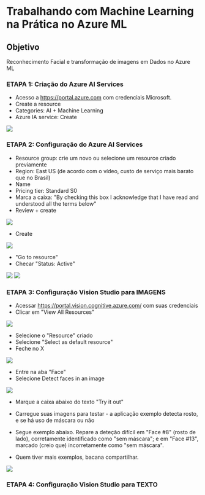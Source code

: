 # Trabalhando com Machine Learning na Prática no Azure ML

## Objetivo
Reconhecimento Facial e transformação de imagens em Dados no Azure ML


### ETAPA 1: Criação do Azure AI Services
- Acesso a https://portal.azure.com com credenciais Microsoft.
- Create a resource
- Categories: AI + Machine Learning
- Azure IA service: Create

![](https://github.com/rafalealsilva/DIO-Microsoft-Azure-AI-Fundamentals/blob/90eced3abf19e76c2f675bcb63a0cfda6f7a3ba6/lab_02%20image%20face%20ocr/misc/01.jpg)


### ETAPA 2: Configuração do Azure AI Services

- Resource group: crie um novo ou selecione um resource criado previamente
- Region: East US (de acordo com o vídeo, custo de serviço mais barato que no Brasil)
- Name
- Pricing tier: Standard S0
- Marca a caixa: "By checking this box I acknowledge that I have read and understood all the terms below"
- Review + create

![](https://github.com/rafalealsilva/DIO-Microsoft-Azure-AI-Fundamentals/blob/c0946fc8030935d8ff07326c612975c0eac59334/lab_02%20image%20face%20ocr/misc/02.jpg)

- Create

![](https://github.com/rafalealsilva/DIO-Microsoft-Azure-AI-Fundamentals/blob/f0370e8c32c14dda6f2d4fe7378c734c424149ee/lab_02%20image%20face%20ocr/misc/02_1.jpg)

- "Go to resource"
- Checar "Status: Active"

![](https://github.com/rafalealsilva/DIO-Microsoft-Azure-AI-Fundamentals/blob/72009eb0470b17d84a8449bd0aad41283a3340d0/lab_02%20image%20face%20ocr/misc/02_2.jpg)
![](https://github.com/rafalealsilva/DIO-Microsoft-Azure-AI-Fundamentals/blob/72009eb0470b17d84a8449bd0aad41283a3340d0/lab_02%20image%20face%20ocr/misc/02_3.jpg)


### ETAPA 3: Configuração Vision Studio para IMAGENS

- Acessar https://portal.vision.cognitive.azure.com/ com suas credenciais
- Clicar em "View All Resources"

![](https://github.com/rafalealsilva/DIO-Microsoft-Azure-AI-Fundamentals/blob/e2963916dab99ac61058dea43b3181c0bdca56a0/lab_02%20image%20face%20ocr/misc/03.jpg)

- Selecione o "Resource" criado
- Selecione "Select as default resource"
- Feche no X

![](https://github.com/rafalealsilva/DIO-Microsoft-Azure-AI-Fundamentals/blob/e2963916dab99ac61058dea43b3181c0bdca56a0/lab_02%20image%20face%20ocr/misc/03_2.jpg)

- Entre na aba "Face"
- Selecione Detect faces in an image

![](https://github.com/rafalealsilva/DIO-Microsoft-Azure-AI-Fundamentals/blob/e2963916dab99ac61058dea43b3181c0bdca56a0/lab_02%20image%20face%20ocr/misc/03_3.jpg)

- Marque a caixa abaixo do texto "Try it out"
- Carregue suas imagens para testar - a aplicação exemplo detecta rosto, e se há uso de máscara ou não

- Segue exemplo abaixo. Repare a deteção difícil em "Face #8" (rosto de lado), corretamente identificado como "sem máscara"; e em "Face #13", marcado (creio que) incorretamente como "sem máscara".
- Quem tiver mais exemplos, bacana compartilhar.

![](https://github.com/rafalealsilva/DIO-Microsoft-Azure-AI-Fundamentals/blob/8674ed26296d9578602ae5c4e95b11271d5cb9d7/lab_02%20image%20face%20ocr/misc/03_4.jpg)


### ETAPA 4: Configuração Vision Studio para TEXTO

